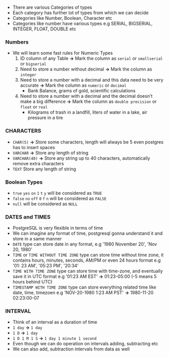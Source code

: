 - There are various Categories of types
- Each category has further lot of types from which we can decide
- Categories like Number, Boolean, Character etc
- Categories like number have various types e.g SERIAL, BIGSERIAL, INTEGER, FLOAT, DOUBLE etc

### Numbers

- We will learn some fast rules for Numeric Types
  1. ID column of any Table **->** Mark the column as `serial` or `smallserial` or `bigserial`
  2. Need to store a number without decimal **->** Mark the column as `integer`
  3. Need to store a number with a decimal and this data need to be very accurate **->** Mark the column as `numeric` or `decimal`
     - Bank Balance, grams of gold, scientific calculations
  4. Need to store a number with a decimal and the decimal doesn't make a big difference **->** Mark the column as `double precision` or `float` or `real`
     - Kilograms of trash in a landfill, liters of water in a lake, air pressure in a tire

### CHARACTERS

- `CHAR(5)` **->** Store some characters, length will always be 5 even postgres has to insert spaces
- `VARCHAR` **->** Store any length of string
- `VARCHAR(40)` **->** Store any string up to 40 characters, automatically remove extra characters
- `TEXT` Store any length of string

### Boolean Types

- `true` `yes` `on` `1` `t` `y` will be considered as `TRUE`
- `false` `no` `off` `0` `f` `n` will be considered as `FALSE`
- `null` will be considered as `NULL`

### DATES and TIMES

- PostgreSQL is very flexible in terms of time
- We can imagine any format of time, postgresql gonna understand it and store in a same manner
- `DATE` type can store date in any format, e.g '1980 November 20', 'Nov 20, 1980'
- `TIME` or `TIME WITHOUT TIME ZONE` type can store time without time zone, it contains hours, minutes, seconds, AM/PM or even 24 hours format e.g '01: 23 AM', '05:23 PM', '20:34'
- `TIME WITH TIME ZONE` type can store time with time-zone, and eventually save it in UTC format e.g '01:23 AM EST' **->** 01:23-05:00 (-5 means 5 hours behind UTC)
- `TIMESTAMP WITH TIME ZONE` type can store everything related time like date, time, timezoen e.g 'NOV-20-1980 1:23 AM PST' **->** 1980-11-20 02:23:00-07

### INTERVAL

- Think of an interval as a duration of time
- `1 day` **->** `1 day`
- `1 D` **->** `1 day`
- `1 D 1 M 1 S` **->** `1 day 1 minute 1 second`
- Even though we can do operation on intervals adding, subtracting etc
- We can also add, subtraction intervals from data as well
